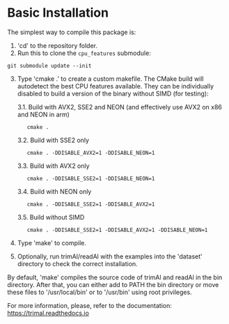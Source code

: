 Basic Installation
==================

The simplest way to compile this package is:

  1. 'cd' to the repository folder.
  2. Run this to clone the `cpu_features` submodule:

    git submodule update --init

  3. Type 'cmake .' to create a custom makefile. The CMake build will autodetect the best CPU features available. They can be individually disabled to build a version of the binary without SIMD (for testing):

      3.1.  Build with AVX2, SSE2 and NEON (and effectively use AVX2 on x86 and NEON in arm)

            cmake .
     
      3.2.  Build with SSE2 only
     
            cmake . -DDISABLE_AVX2=1 -DDISABLE_NEON=1
    
      3.3.  Build with AVX2 only

            cmake . -DDISABLE_SSE2=1 -DDISABLE_NEON=1

      3.4. Build with NEON only
          
            cmake . -DDISABLE_SSE2=1 -DDISABLE_AVX2=1

      3.5. Build without SIMD
    
            cmake . -DDISABLE_SSE2=1 -DDISABLE_AVX2=1 -DDISABLE_NEON=1
      
  4. Type 'make' to compile.

  5. Optionally, run trimAl/readAl with the examples into the 'dataset' 
     directory to check the correct installation.

By default, 'make' compiles the source code of trimAl and readAl in the
bin directory. After that, you can either add to PATH the bin directory
or move these files to '/usr/local/bin' or to '/usr/bin' using root privileges.

For more information, please, refer to the documentation:
https://trimal.readthedocs.io
